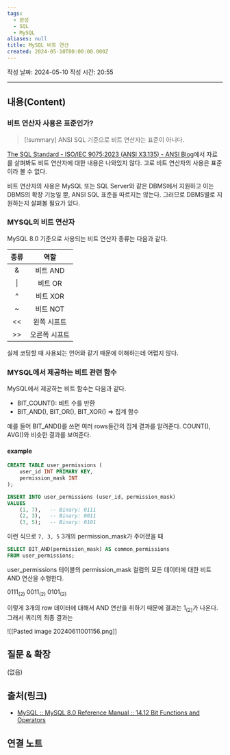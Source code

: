 ```yaml
---
tags:
  - 완성
  - SQL
  - MySQL
aliases: null
title: MySQL 비트 연산
created: 2024-05-10T00:00:00.000Z
---
```

작성 날짜: 2024-05-10
작성 시간: 20:55



----
## 내용(Content)

### 비트 연산자 사용은 표준인가?

>[!summary]
> ANSI SQL 기준으로 비트 연산자는 표준이 아니다.

[The SQL Standard - ISO/IEC 9075:2023 (ANSI X3.135) - ANSI Blog](https://blog.ansi.org/sql-standard-iso-iec-9075-2023-ansi-x3-135/)에서 자료를 살펴봐도 비트 연산자에 대한 내용은 나와있지 않다. 고로 비트 연산자의 사용은 표준이라 볼 수 없다.

비트 연산자의 사용은 MySQL 또는 SQL Server와 같은 DBMS에서 지원하고 이는 DBMS의 확장 기능일 뿐, ANSI SQL 표준을 따르지는 않는다. 그러므로 DBMS별로 지원하는지 살펴볼 필요가 있다.

### MYSQL의 비트 연산자

MySQL 8.0 기준으로 사용되는 비트 연산자 종류는 다음과 같다.


| 종류  |   역할    |
| :-: | :-----: |
|  &  | 비트 AND  |
| \|  |  비트 OR  |
|  ^  | 비트 XOR  |
|  ~  | 비트 NOT  |
| <<  | 왼쪽 시프트  |
| >>  | 오른쪽 시프트 |

실제 코딩할 때 사용되는 언어와 같기 때문에 이해하는데 어렵지 않다.

### MYSQL에서 제공하는 비트 관련 함수

MySQL에서 제공하는 비트 함수는 다음과 같다.

- BIT_COUNT(): 비트 수를 반환
- BIT_AND(), BIT_OR(), BIT_XOR() => 집계 함수

예를 들어 BIT_AND()를 쓰면 여러 rows들간의 집계 결과를 알려준다. COUNT(), AVG()와 비슷한 결과를 보여준다.

#### example

```sql
CREATE TABLE user_permissions (
    user_id INT PRIMARY KEY,
    permission_mask INT
);
```

```sql
INSERT INTO user_permissions (user_id, permission_mask)
VALUES
    (1, 7),   -- Binary: 0111
    (2, 3),   -- Binary: 0011
    (3, 5);   -- Binary: 0101
```

이런 식으로  `7, 3, 5` 3개의 permission_mask가 주어졌을 때

```sql
SELECT BIT_AND(permission_mask) AS common_permissions
FROM user_permissions;
```

user_permissions 테이블의 permission_mask 컬럼의 모든 데이터에 대한 비트 AND 연산을 수행한다.

$0111_{(2)}$
$0011_{(2)}$
$0101_{(2)}$

이렇게 3개의 row 데이터에 대해서 AND 연산을 취하기 때문에 결과는 $1_{(2)}$가 나온다.  그래서 쿼리의 최종 결과는 

![[Pasted image 20240611001156.png]]



## 질문 & 확장

(없음)

## 출처(링크)

- [MySQL :: MySQL 8.0 Reference Manual :: 14.12 Bit Functions and Operators](https://dev.mysql.com/doc/refman/8.0/en/bit-functions.html)

## 연결 노트
